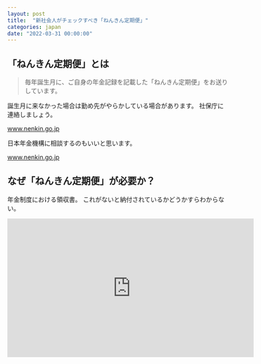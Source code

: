 ```yaml
---
layout: post
title:  "新社会人がチェックすべき「ねんきん定期便」"
categories: japan
date: "2022-03-31 00:00:00"
---
```


## 「ねんきん定期便」とは

> 毎年誕生月に、ご自身の年金記録を記載した「ねんきん定期便」をお送りしています。

誕生月に来なかった場合は勤め先がやらかしている場合があります。
社保庁に連絡しましょう。


<div class="card">
  <a href="https://www.nenkin.go.jp/service/nenkinkiroku/torikumi/teikibin/20150331-01.html"></a>
  <div class="card__header">
    <a href="https://www.nenkin.go.jp/service/nenkinkiroku/torikumi/teikibin/20150331-01.html">www.nenkin.go.jp</a>
  </div>
  <div class="card__image">
    <img src="">
  </div>
  <div class="card__title">
    <p></p>
  </div>
  <div class="card__description">
    <p></p>
  </div>
</div>


日本年金機構に相談するのもいいと思います。


<div class="card">
  <a href="https://www.nenkin.go.jp/section/soudan/index.html"></a>
  <div class="card__header">
    <a href="https://www.nenkin.go.jp/section/soudan/index.html">www.nenkin.go.jp</a>
  </div>
  <div class="card__image">
    <img src="">
  </div>
  <div class="card__title">
    <p></p>
  </div>
  <div class="card__description">
    <p></p>
  </div>
</div>


## なぜ「ねんきん定期便」が必要か？

年金制度における領収書。
これがないと納付されているかどうかすらわからない。

<iframe width="560" height="315" src="https://www.youtube.com/embed/eNPFk2LwJw8" title="YouTube video player" frameborder="0" allow="accelerometer; autoplay; clipboard-write; encrypted-media; gyroscope; picture-in-picture" allowfullscreen></iframe>
